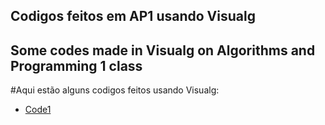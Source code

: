 ## Codigos feitos em AP1 usando Visualg 
## Some codes made in Visualg on Algorithms and Programming 1 class

#Aqui estão alguns codigos feitos usando Visualg:

- [Code1](AP1/Visualg1)
